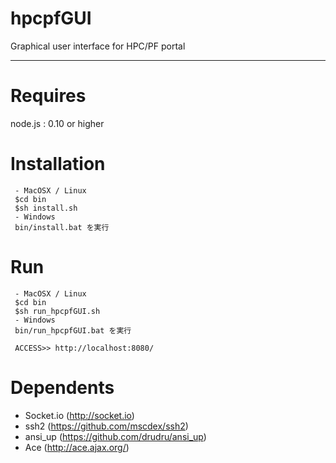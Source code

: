 hpcpfGUI
========

Graphical user interface for HPC/PF portal

----
# Requires
node.js : 0.10 or higher

# Installation
	 - MacOSX / Linux
     $cd bin
     $sh install.sh
     - Windows
     bin/install.bat を実行
     
# Run
	 - MacOSX / Linux
     $cd bin
     $sh run_hpcpfGUI.sh
     - Windows
     bin/run_hpcpfGUI.bat を実行
     
     ACCESS>> http://localhost:8080/

# Dependents

- Socket.io (http://socket.io)
- ssh2 (https://github.com/mscdex/ssh2)
- ansi_up (https://github.com/drudru/ansi_up)
- Ace (http://ace.ajax.org/)
